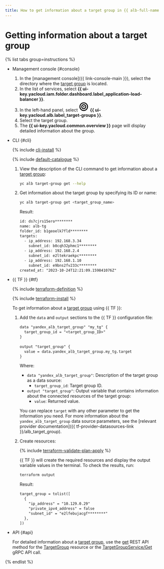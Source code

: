 ```yaml
---
title: How to get information about a target group in {{ alb-full-name }}
---
```


# Getting information about a target group

{% list tabs group=instructions %}

- Management console {#console}

  1. In the [management console]({{ link-console-main }}), select the directory where the [target group](../concepts/target-group.md) is located.
  1. In the list of services, select **{{ ui-key.yacloud.iam.folder.dashboard.label_application-load-balancer }}**.
  1. In the left-hand panel, select ![image](../../_assets/console-icons/target.svg) **{{ ui-key.yacloud.alb.label_target-groups }}**.
  1. Select the target group.
  1. The **{{ ui-key.yacloud.common.overview }}** page will display detailed information about the group.

- CLI {#cli}

  {% include [cli-install](../../_includes/cli-install.md) %}

  {% include [default-catalogue](../../_includes/default-catalogue.md) %}

  1. View the description of the CLI command to get information about a [target group](../concepts/target-group.md):

      ```bash
      yc alb target-group get --help
      ```

  1. Get information about the target group by specifying its ID or name:

      ```bash
      yc alb target-group get <target_group_name>
      ```

      Result:

      ```text
      id: ds7cjrs15ero********
      name: alb-tg
      folder_id: b1geoelk7fld********
      targets:
        - ip_address: 192.168.3.34
          subnet_id: b0cqh32phmc1********
        - ip_address: 192.168.2.4
          subnet_id: e2ltekraekpc********
        - ip_address: 192.168.1.10
          subnet_id: e9bns2fv233c********
      created_at: "2023-10-24T12:21:09.159841076Z"
      ```

- {{ TF }} {#tf}

  {% include [terraform-definition](../../_tutorials/_tutorials_includes/terraform-definition.md) %}

  {% include [terraform-install](../../_includes/terraform-install.md) %}

  To get information about a [target group](../concepts/target-group.md) using {{ TF }}:

  1. Add the `data` and `output` sections to the {{ TF }} configuration file:

      ```hcl
      data "yandex_alb_target_group" "my_tg" {
        target_group_id = "<target_group_ID>"
      }

      output "target_group" {
        value = data.yandex_alb_target_group.my_tg.target
      }
      ```

      Where:

      * `data "yandex_alb_target_group"`: Description of the target group as a data source:
        * `target_group_id`: Target group ID.
      * `output "target_group"`: Output variable that contains information about the connected resources of the target group:
        * `value`: Returned value.

      You can replace `target` with any other parameter to get the information you need. For more information about the `yandex_alb_target_group` data source parameters, see the [relevant provider documentation]({{ tf-provider-datasources-link }}/alb_target_group).

  1. Create resources:

      {% include [terraform-validate-plan-apply](../../_tutorials/_tutorials_includes/terraform-validate-plan-apply.md) %}

      {{ TF }} will create the required resources and display the output variable values in the terminal. To check the results, run:

      ```bash
      terraform output
      ```

      Result:

      ```text
      target_group = tolist([
        {
          "ip_address" = "10.129.0.29"
          "private_ipv4_address" = false
          "subnet_id" = "e2lfebujacgf********"
        },
      ])
      ```

- API {#api}

  For detailed information about a [target group](../concepts/target-group.md), use the [get](../api-ref/TargetGroup/get.md) REST API method for the [TargetGroup](../api-ref/TargetGroup/index.md) resource or the [TargetGroupService/Get](../api-ref/grpc/TargetGroup/get.md) gRPC API call.

{% endlist %}
